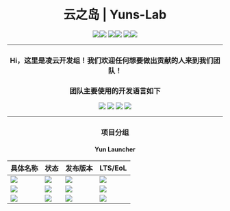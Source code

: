 <div align="center">

# 云之岛 | Yuns-Lab

[![](https://img.shields.io/badge/创始人B站-555555?style=for-the-badge)![](https://img.shields.io/badge/LingyunAwA−CN-00A1D6?style=for-the-badge)](https://space.bilibili.com/1615040823) [![](https://img.shields.io/badge/B站直播间-555555?style=for-the-badge)![](https://img.shields.io/badge/27726467-FF6699?style=for-the-badge)](https://live.bilibili.com/27726467) [![](https://img.shields.io/badge/Oopz%20语音域-555555?style=for-the-badge)![](https://img.shields.io/badge/398340029-111111?style=for-the-badge)](https://oopz.cn/i/UbeRjJ)

---

### Hi，这里是凌云开发组！我们欢迎任何想要做出贡献的人来到我们团队！

### 团队主要使用的开发语言如下

![](https://img.shields.io/badge/JavaScript-F0DB4F?style=for-the-badge) ![](https://img.shields.io/badge/Python-3872A3?style=for-the-badge) ![](https://img.shields.io/badge/Vue-42B883?style=for-the-badge) ![](https://img.shields.io/badge/Rust-E43717?style=for-the-badge)

---

### 项目分组

#### Yun Launcher

| 具体名称                                                                                                  | 状态                                                                | 发布版本                                                          | LTS/EoL                                                           |
| --------------------------------------------------------------------------------------------------------- | ------------------------------------------------------------------- | ----------------------------------------------------------------- | ----------------------------------------------------------------- |
| [![](https://img.shields.io/badge/YunMCL-91F69E?style=for-the-badge)](https://github.com/Yuns-Lab/YunMCL) | ![](https://img.shields.io/badge/开发中-0E7FE9?style=for-the-badge) | ![](https://img.shields.io/badge/NULL-EC6319?style=for-the-badge) | ![](https://img.shields.io/badge/NULL-EC6319?style=for-the-badge) |
| ![](https://img.shields.io/badge/YunMSL-90F5F3?style=for-the-badge)                                       | ![](https://img.shields.io/badge/设计中-C678DD?style=for-the-badge) | ![](https://img.shields.io/badge/NULL-EC6319?style=for-the-badge) | ![](https://img.shields.io/badge/NULL-EC6319?style=for-the-badge) |
| ![](https://img.shields.io/badge/YunMCCM-F59090?style=for-the-badge)                                      | ![](https://img.shields.io/badge/设计中-C678DD?style=for-the-badge) | ![](https://img.shields.io/badge/NULL-EC6319?style=for-the-badge) | ![](https://img.shields.io/badge/NULL-EC6319?style=for-the-badge) |

</div>
